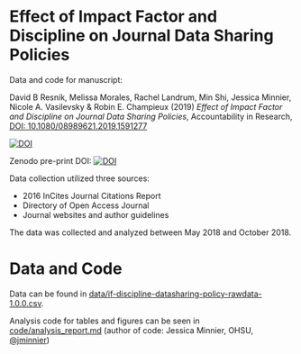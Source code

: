 # Effect of Impact Factor and Discipline on Journal Data Sharing Policies

Data and code for manuscript:

David B Resnik, Melissa Morales, Rachel Landrum, Min Shi, Jessica Minnier, Nicole A. Vasilevsky & Robin E. Champieux (2019) *Effect of Impact Factor and Discipline on Journal Data Sharing Policies*, Accountability in Research, [DOI: 10.1080/08989621.2019.1591277](https://doi.org/10.1080/08989621.2019.1591277)

[![DOI](https://zenodo.org/badge/72469119.svg)](https://zenodo.org/badge/latestdoi/72469119)

Zenodo pre-print DOI: [![DOI](https://zenodo.org/badge/DOI/10.5281/zenodo.2592682.svg)](https://doi.org/10.5281/zenodo.2592682)

Data collection utilized three sources:

- 2016 InCites Journal Citations Report
- Directory of Open Access Journal
- Journal websites and author guidelines

The data was collected and analyzed between May 2018 and October 2018.

# Data and Code

Data can be found in [data/if-discipline-datasharing-policy-rawdata-1.0.0.csv](data/if-discipline-datasharing-policy-rawdata-1.0.0.csv).

Analysis code for tables and figures can be seen in [code/analysis_report.md](code/analysis_report.md) (author of code: Jessica Minnier, OHSU, [@jminnier](https://github.com/jminnier/))

